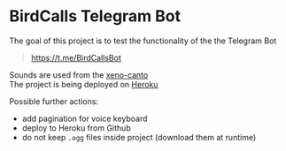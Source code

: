 # BirdCalls Telegram Bot

The goal of this project is to test the functionality of the the Telegram Bot

> https://t.me/BirdCallsBot

Sounds are used from the [xeno-canto](https://xeno-canto.org/)  
The project is being deployed on [Heroku](https://www.heroku.com/)

Possible further actions:

- add pagination for voice keyboard
- deploy to Heroku from Github
- do not keep `.ogg` files inside project (download them at runtime)